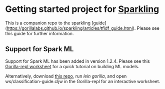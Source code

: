 # Getting started project for [Sparkling](https://gorillalabs.github.io/sparkling/)

This is a companion repo to the sparkling [guide] (https://gorillalabs.github.io/sparkling/articles/tfidf_guide.html). Please see this guide for further information.

## Support for Spark ML

Support for Spark ML has been added in version 1.2.4. Please see this [Gorilla-repl worksheet](http://viewer.gorilla-repl.org/view.html?source=github&user=gorillalabs&repo=sparkling-getting-started&path=ws/classification-guide.cljw) for a quick tutorial on building ML models.

Alternatively, download [this repo](https://github.com/gorillalabs/sparkling-getting-started), run _lein gorilla_, and open ws/classification-guide.cljw in the Gorilla-repl for an interactive worksheet. 
